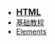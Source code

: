 - [<font style="font-weight:bold;font-size:17px;">HTML</font>](编程开发/前端/HTML/)
- [基础教程](编程开发/前端/HTML/基础教程/)
- [Elements](编程开发/前端/HTML/Elements)

